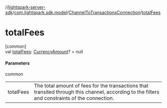 //[lightspark-server-sdk](../../../index.md)/[com.lightspark.sdk.model](../index.md)/[ChannelToTransactionsConnection](index.md)/[totalFees](total-fees.md)

# totalFees

[common]\
val [totalFees](total-fees.md): [CurrencyAmount](../-currency-amount/index.md)? = null

#### Parameters

common

| | |
|---|---|
| totalFees | The total amount of fees for the transactions that transited through this channel, according to the filters and constraints of the connection. |
